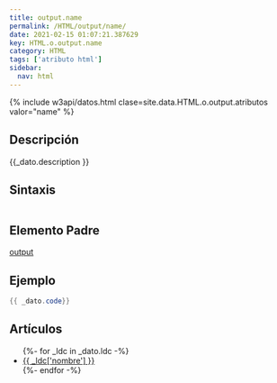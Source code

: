 ```yaml
---
title: output.name
permalink: /HTML/output/name/
date: 2021-02-15 01:07:21.387629
key: HTML.o.output.name
category: HTML
tags: ['atributo html']
sidebar: 
  nav: html
---
```


{% include w3api/datos.html clase=site.data.HTML.o.output.atributos valor="name" %}

## Descripción
{{_dato.description }}

## Sintaxis
~~~html
~~~

## Elemento Padre
[output](/HTML/output/)

## Ejemplo
~~~java
{{ _dato.code}}
~~~

## Artículos
<ul>
{%- for _ldc in _dato.ldc -%}
   <li>
       <a href="{{_ldc['url'] }}">{{ _ldc['nombre'] }}</a>
   </li>
{%- endfor -%}
</ul>
